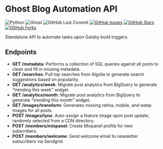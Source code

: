 # Ghost Blog Automation API

![Python](https://img.shields.io/badge/python-^3.8-blue.svg?longCache=true&style=flat-square&colorA=4c566a&colorB=5e81ac)
![Ghost](https://img.shields.io/badge/Ghost-^v3.0.0-lightgrey.svg?longCache=true&style=flat-square&logo=ghost&logoColor=white&colorB=656c82&colorA=4c566a)
![GitHub Last Commit](https://img.shields.io/github/last-commit/google/skia.svg?style=flat-square&colorA=4c566a&logo=GitHub&colorB=a3be8c)
[![GitHub Issues](https://img.shields.io/github/issues/toddbirchard/ghost-automation-api.svg?style=flat-square&colorA=4c566a&logo=GitHub&colorB=ebcb8b)](https://github.com/toddbirchard/ghost-automation-api/issues)
[![GitHub Stars](https://img.shields.io/github/stars/toddbirchard/ghost-automation-api.svg?style=flat-square&colorA=4c566a&logo=GitHub&colorB=ebcb8b)](https://github.com/toddbirchard/ghost-automation-api/stargazers)
[![GitHub Forks](https://img.shields.io/github/forks/toddbirchard/ghost-automation-api.svg?style=flat-square&colorA=4c566a&logo=GitHub&colorB=ebcb8b)](https://github.com/toddbirchard/ghost-automation-api/network)

Standalone API to automate tasks upon Gatsby build triggers.


## Endpoints

* **GET /metadata**: Performs a collection of SQL queries against all posts to clean and fill in missing metadata.
* **GET /searches**: Pull top searches from Algolia to generate search suggestions based on popularity.
* **GET /analytics/week**: Migrate post analytics from BigQuery to generate "trending this week" widget.
* **GET /analytics/month**: Migrate post analytics from BigQuery to generate "trending this month" widget.
* **GET /images/transform**: Generates missing retina, mobile, and webp images for all posts.
* **POST /images/lynx**: Auto-assign a feature image upon post update, randomly selected from a CDN directory.
* **POST /members/mixpanel**: Create Mixpanel profile for new subscribers.
* **POST /members/welcome**: Send welcome email to newsletter subscribers via Sendgrid.
